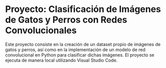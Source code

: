 # Proyecto: Clasificación de Imágenes de Gatos y Perros con Redes Convolucionales
Este proyecto consiste en la creación de un dataset propio de imágenes de gatos y perros, así como en la implementación de un modelo de red convolucional en Python para clasificar dichas imágenes. El proyecto se ejecuta de manera local utilizando Visual Studio Code.
